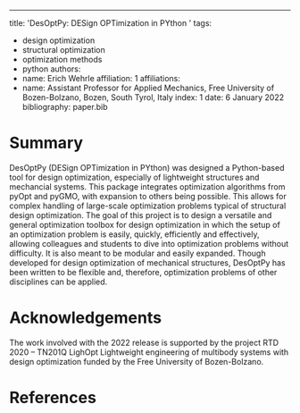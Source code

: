 ---
title: 'DesOptPy: DESign OPTimization in PYthon '
tags:
  - design optimization
  - structural optimization
  - optimization methods
  - python
authors:
  - name: Erich Wehrle
    affiliation: 1
affiliations:
 - name: Assistant Professor for Applied Mechanics, Free University of Bozen-Bolzano, Bozen, South Tyrol, Italy
   index: 1
date: 6 January 2022
bibliography: paper.bib

# Summary
DesOptPy (DESign OPTimization in PYthon) was designed a Python-based tool for design optimization, especially of lightweight structures and mechancial systems. This package integrates optimization algorithms from pyOpt and pyGMO, with expansion to others being possible. This allows for complex handling of large-scale optimization problems typical of structural design optimization. The goal of this project is to design a versatile and general optimization toolbox for design optimization in which the setup of an optimization problem is easily, quickly, efficiently and effectively, allowing colleagues and students to dive into optimization problems without difficulty. It is also meant to be modular and easily expanded. Though developed for design optimization of mechanical structures, DesOptPy has been written to be flexible and, therefore, optimization problems of other disciplines can be applied.

# Acknowledgements
The work involved with the 2022 release is supported by the project RTD 2020 – TN201Q LighOpt Lightweight engineering of multibody systems with design optimization funded by the Free University of Bozen-Bolzano.

# References
